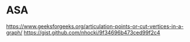 # ASA
https://www.geeksforgeeks.org/articulation-points-or-cut-vertices-in-a-graph/
https://gist.github.com/nhocki/9f34696b473ced99f2c4
